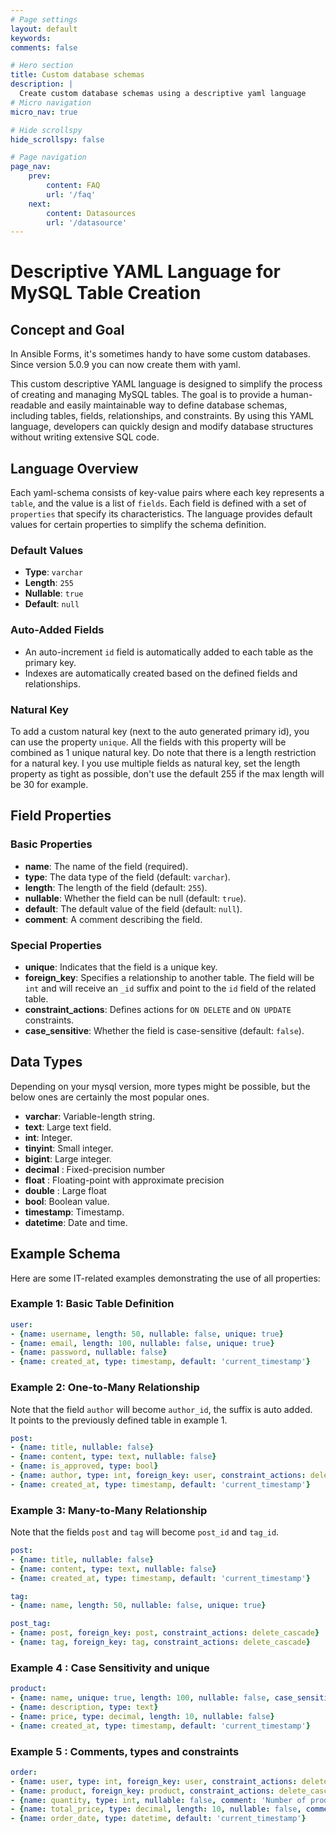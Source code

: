 ```yaml
---
# Page settings
layout: default
keywords:
comments: false

# Hero section
title: Custom database schemas
description: | 
  Create custom database schemas using a descriptive yaml language
# Micro navigation
micro_nav: true

# Hide scrollspy
hide_scrollspy: false

# Page navigation
page_nav:
    prev:
        content: FAQ
        url: '/faq'
    next:
        content: Datasources
        url: '/datasource'
---
```


# Descriptive YAML Language for MySQL Table Creation

## Concept and Goal

In Ansible Forms, it's sometimes handy to have some custom databases.  
Since version 5.0.9 you can now create them with yaml.  
  
This custom descriptive YAML language is designed to simplify the process of creating and managing MySQL tables. The goal is to provide a human-readable and easily maintainable way to define database schemas, including tables, fields, relationships, and constraints. By using this YAML language, developers can quickly design and modify database structures without writing extensive SQL code.

## Language Overview

Each yaml-schema consists of key-value pairs where each key represents a `table`, and the value is a list of `fields`. Each field is defined with a set of `properties` that specify its characteristics. The language provides default values for certain properties to simplify the schema definition.

### Default Values

- **Type**: `varchar`
- **Length**: `255`
- **Nullable**: `true`
- **Default**: `null`

### Auto-Added Fields

- An auto-increment `id` field is automatically added to each table as the primary key.
- Indexes are automatically created based on the defined fields and relationships.

### Natural Key

To add a custom natural key (next to the auto generated primary id), you can use the property `unique`.  All the fields with this property will be combined as 1 unique natural key.  Do note that there is a length restriction for a natural key.  I you use multiple fields as natural key, set the length property as tight as possible, don't use the default 255 if the max length will be 30 for example.

## Field Properties

### Basic Properties

- **name**: The name of the field (required).
- **type**: The data type of the field (default: `varchar`).
- **length**: The length of the field (default: `255`).
- **nullable**: Whether the field can be null (default: `true`).
- **default**: The default value of the field (default: `null`).
- **comment**: A comment describing the field.

### Special Properties

- **unique**: Indicates that the field is a unique key.
- **foreign_key**: Specifies a relationship to another table. The field will be `int` and will receive an `_id` suffix and point to the `id` field of the related table.
- **constraint_actions**: Defines actions for `ON DELETE` and `ON UPDATE` constraints.
- **case_sensitive**: Whether the field is case-sensitive (default: `false`).

## Data Types

Depending on your mysql version, more types might be possible, but the below ones are certainly the most popular ones.

- **varchar**: Variable-length string.
- **text**: Large text field.
- **int**: Integer.
- **tinyint**: Small integer.
- **bigint**: Large integer.
- **decimal** : Fixed-precision number
- **float** : Floating-point with approximate precision
- **double** : Large float
- **bool**: Boolean value.
- **timestamp**: Timestamp.
- **datetime**: Date and time.

## Example Schema

Here are some IT-related examples demonstrating the use of all properties:

### Example 1: Basic Table Definition

```yaml
user:
- {name: username, length: 50, nullable: false, unique: true}
- {name: email, length: 100, nullable: false, unique: true}
- {name: password, nullable: false}
- {name: created_at, type: timestamp, default: 'current_timestamp'}
```

### Example 2: One-to-Many Relationship

Note that the field `author` will become `author_id`, the suffix is auto added.  
It points to the previously defined table in example 1.


```yaml
post:
- {name: title, nullable: false}
- {name: content, type: text, nullable: false}
- {name: is_approved, type: bool}
- {name: author, type: int, foreign_key: user, constraint_actions: delete_cascade}
- {name: created_at, type: timestamp, default: 'current_timestamp'}
```

### Example 3: Many-to-Many Relationship

Note that the fields `post` and `tag` will become `post_id` and `tag_id`.

```yaml
post:
- {name: title, nullable: false}
- {name: content, type: text, nullable: false}
- {name: created_at, type: timestamp, default: 'current_timestamp'}

tag:
- {name: name, length: 50, nullable: false, unique: true}

post_tag:
- {name: post, foreign_key: post, constraint_actions: delete_cascade}
- {name: tag, foreign_key: tag, constraint_actions: delete_cascade}
```

### Example 4 : Case Sensitivity and unique

```yaml
product:
- {name: name, unique: true, length: 100, nullable: false, case_sensitive: true}
- {name: description, type: text}
- {name: price, type: decimal, length: 10, nullable: false}
- {name: created_at, type: timestamp, default: 'current_timestamp'}
```

### Example 5 : Comments, types and constraints

```yaml
order:
- {name: user, type: int, foreign_key: user, constraint_actions: delete_cascade}
- {name: product, foreign_key: product, constraint_actions: delete_cascade}
- {name: quantity, type: int, nullable: false, comment: 'Number of products ordered'}
- {name: total_price, type: decimal, length: 10, nullable: false, comment: 'Total price of the order'}
- {name: order_date, type: datetime, default: 'current_timestamp'}
```